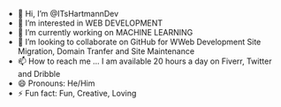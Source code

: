 - 👋 Hi, I’m @ITsHartmannDev
- 👀 I’m interested in WEB DEVELOPMENT 
- 🌱 I’m currently working on MACHINE LEARNING
- 💞️ I’m looking to collaborate on GitHub for WWeb Development Site Migration, Domain Tranfer and Site Maintenance 
- 📫 How to reach me ... I am available 20 hours a day on Fiverr, Twitter and Dribble
- 😄 Pronouns: He/Him
- ⚡ Fun fact: Fun, Creative, Loving

<!---
ITsHartmannDev/ITsHartmannDev is a ✨ special ✨ repository because its `README.md` (this file) appears on your GitHub profile.
You can click the Preview link to take a look at your changes.
--->
